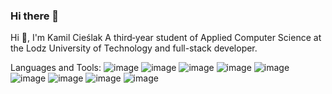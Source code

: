 ### Hi there 👋

<!--
**kamill10/kamill10** is a ✨ _special_ ✨ repository because its `README.md` (this file) appears on your GitHub profile.

Here are some ideas to get you started:

- 🔭 I’m currently working on ...
- 🌱 I’m currently learning ...
- 👯 I’m looking to collaborate on ...
- 🤔 I’m looking for help with ...
- 💬 Ask me about ...
- 📫 How to reach me: ...
- 😄 Pronouns: ...
- ⚡ Fun fact: ...
-->
Hi 👋, I'm Kamil Cieślak
A third‑year student of Applied Computer Science at the Lodz University of Technology and full-stack developer.

Languages and Tools:
![image](https://github.com/kamill10/kamill10/assets/126703535/c48b893e-808a-46b2-80cd-86bb23cd5264)
![image](https://github.com/kamill10/kamill10/assets/126703535/73bbd9f2-a77e-4607-a0f9-d4a3116e399e)
![image](https://github.com/kamill10/kamill10/assets/126703535/7a2f7ed6-7513-44e2-86ff-d4445f86edee)
![image](https://github.com/kamill10/kamill10/assets/126703535/2b900017-12df-4649-b82a-9595a18ac217)
![image](https://github.com/kamill10/kamill10/assets/126703535/0d17fde3-21fa-434d-80b2-15afcf7c0b6c)
![image](https://github.com/kamill10/kamill10/assets/126703535/2e8030b2-b252-459e-8222-bb47d4642804)
![image](https://github.com/kamill10/kamill10/assets/126703535/00b5e206-7a33-424d-956f-fd7557faf8ba)
![image](https://github.com/kamill10/kamill10/assets/126703535/0ed9d1db-611a-4bd8-bda4-61152c124922)
![image](https://github.com/kamill10/kamill10/assets/126703535/b6775db4-1b0c-4b96-8842-71e74f1d24d9)




